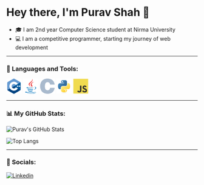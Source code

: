 # Hey there, I'm Purav Shah 👋

- 🎓 I am 2nd year Computer Science student at Nirma University  
- 💻 I am a competitive programmer, starting my journey of web development  

---

### 🚀 Languages and Tools:
<p align="left"> 
  <img src="https://raw.githubusercontent.com/devicons/devicon/master/icons/cplusplus/cplusplus-original.svg" alt="cpp" width="40" height="40"/> 
  <img src="https://raw.githubusercontent.com/devicons/devicon/master/icons/java/java-original.svg" alt="java" width="40" height="40"/> 
  <img src="https://raw.githubusercontent.com/devicons/devicon/master/icons/c/c-original.svg" alt="c" width="40" height="40"/> 
  <img src="https://raw.githubusercontent.com/devicons/devicon/master/icons/python/python-original.svg" alt="python" width="40" height="40"/> 
  <img src="https://raw.githubusercontent.com/devicons/devicon/master/icons/javascript/javascript-original.svg" alt="javascript" width="40" height="40"/> 
</p>

---

### 📊 My GitHub Stats:

![Purav's GitHub Stats](https://github-readme-stats.vercel.app/api?username=PuravShah07&show_icons=true&theme=radical)

![Top Langs](https://github-readme-stats.vercel.app/api/top-langs/?username=PuravShah07&layout=compact&theme=radical)

---

### 🔗 Socials:
[![Linkedin](https://img.shields.io/badge/-LinkedIn-blue?style=for-the-badge&logo=linkedin&logoColor=white)](https://www.linkedin.com/in/purav-shah-40a776331/)  

